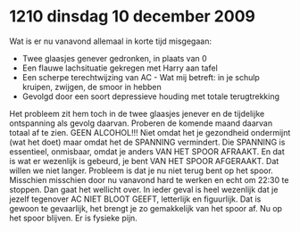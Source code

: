 # 1210 dinsdag 10 december 2009
Wat is er nu vanavond allemaal in korte tijd misgegaan: 

- Twee glaasjes genever gedronken, in plaats van 0 
- Een flauwe lachsituatie gekregen met Harry aan tafel 
- Een scherpe terechtwijzing van AC - Wat mij betreft: in je schulp kruipen, zwijgen, de smoor in hebben 
- Gevolgd door een soort depressieve houding met totale terugtrekking

Het probleem zit hem toch in de twee glaasjes jenever en de tijdelijke ontspanning als gevolg daarvan. Proberen de komende maand daarvan totaal af te zien. GEEN ALCOHOL!!! Niet omdat het je gezondheid ondermijnt (wat het doet) maar omdat het de SPANNING vermindert. Die SPANNING is essentieel, onmisbaar, omdat je anders VAN HET SPOOR AFRAAKT. En dat is wat er wezenlijk is gebeurd, je bent VAN HET SPOOR AFGERAAKT. Dat willen we niet langer. Probleem is dat je nu niet terug bent op het spoor. Misschien misschien door nu vanavond hard te werken en echt om 22:30 te stoppen. Dan gaat het wellicht over. In ieder geval is heel wezenlijk dat je jezelf tegenover AC NIET BLOOT GEEFT, letterlijk en figuurlijk. Dat is gewoon te gevaarlijk, het brengt je zo gemakkelijk van het spoor af. Nu op het spoor blijven. Er is fysieke pijn.